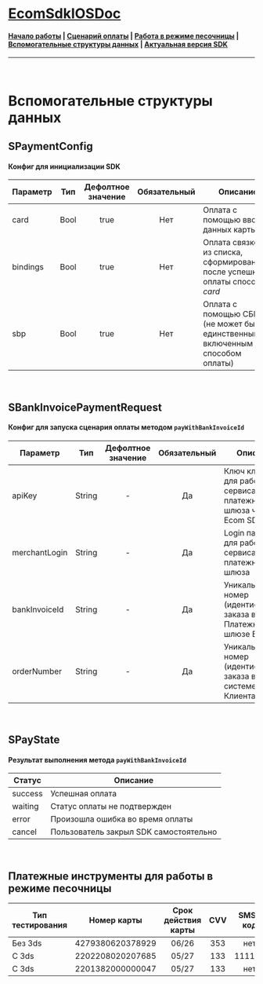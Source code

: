 # [EcomSdkIOSDoc](https://sdkpay.github.io/EcomSdkIOSDoc)

#### [Начало работы](https://sdkpay.github.io/EcomSdkIOSDoc/start) | [Сценарий оплаты](https://sdkpay.github.io/EcomSdkIOSDoc/payment_script) | [Работа в режиме песочницы](https://sdkpay.github.io/EcomSdkIOSDoc/sandbox_mode) | [Вспомогательные структуры данных](https://sdkpay.github.io/EcomSdkIOSDoc/data_structures) | [Актуальная версия SDK](https://sdkpay.github.io/EcomSdkIOSDoc/version)
---

<br>

# Вспомогательные структуры данных

## SPaymentConfig

#### Конфиг для инициализации SDK

|Параметр|Тип|Дефолтное значение|Обязательный|Описание|
|-|:-:|:-:|:-:|-|
|card|Bool|true|Нет|Оплата с помощью ввода данных карты|
|bindings|Bool|true|Нет|Оплата связкой из списка, сформированного после успешной оплаты способом *card*|
|sbp|Bool|true|Нет|Оплата с помощью СБП (не может быть единственным включенным способом оплаты)|

<br>

## SBankInvoicePaymentRequest

#### Конфиг для запуска сценария оплаты методом `payWithBankInvoiceId`

|Параметр|Тип|Дефолтное значение|Обязательный|Описание|
|-|:-:|:-:|:-:|-|
|apiKey|String|-|Да|Ключ клиента для работы с сервисами платежного шлюза через Ecom SDK|
|merchantLogin|String|-|Да|Login партнера для работы с сервисами платежного шлюза|
|bankInvoiceId|String|-|Да|Уникальный номер (идентификатор) заказа в Платежном шлюзе Банка|
|orderNumber|String|-|Да|Уникальный номер (идентификатор) заказа в системе Клиента|

<br>

## SPayState

#### Результат выполнения метода `payWithBankInvoiceId`

|Статус|Описание|
|-|-|
|success|Успешная оплата|
|waiting|Статус оплаты не подтвержден|
|error|Произошла ошибка во время оплаты|
|cancel|Пользователь закрыл SDK самостоятельно|

<br>

## Платежные инструменты для работы в режиме песочницы

| Тип тестирования | Номер карты | Срок действия карты | CVV |  SMS-код | Пароль |
| --- |:---:|:---:|:---:|:---:|:---:|
| Без 3ds | 4279380620378929 | 06/26 | 353 | нет | нет |
| С 3ds | 2202208020207685 | 05/27 | 133 | 111111 | нет |
| С 3ds | 2201382000000047 | 05/27 | 133 | нет | 1qwezxc |
